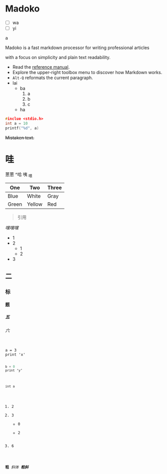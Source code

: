 
# Madoko

- [ ] wa
- [ ] yi

<kbd>a</kbd>

Madoko is a fast markdown processor for writing professional articles

with a focus on simplicity and plain text readability.

- Read the [reference manual].
- Explore the upper-right toolbox menu to discover how Markdown works.
- `Alt-Q` reformats the current paragraph.
- lai
	- ba
		1. a
		1. b
		1. c
	- ha

```c
#inclue <stdio.h>
int a = 10
printf("%d", a)
```

~~Mistaken text.~~

# 哇

蒽蒽 ^哈 咦 <sub>喂</sub>

One | Two | Three
--- | --- | ---
Blue | White | Gray
Green | Yellow | Red

> 引用

<cite>嘿嘿嘿</cite>

- 1
- 2
	- 1
	- 2
- 3

## 二
### 标
#### 题
##### 五
###### 六

<code>
a = 3
print 'x'

```c
b = 0
print ‘y’
```

	int a

1. 2
1. 3
	- 0
	- 2
1. 6

**粗**  *斜体* ***粗斜***

[reference manual]: http://research.microsoft.com/en-us/um/people/daan/madoko/doc/reference.html	"Madoko refrence manual"
